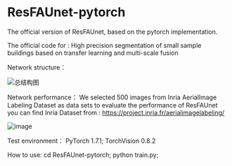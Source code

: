 # ResFAUnet-pytorch
The official version of ResFAUnet, based on the pytorch implementation.

The official code for : High precision segmentation of small sample buildings based on transfer learning and multi-scale fusion


Network structure：

![总结构图](https://user-images.githubusercontent.com/88971302/235640036-c5dcfa51-5860-4c01-94cc-7aaa7a305ab4.png)


Network performance：
We selected 500 images from Inria Aeriallmage Labeling Dataset as data sets to evaluate the performance of ResFAUnet
you can find Inria Dataset from : https://project.inria.fr/aerialimagelabeling/


![image](https://user-images.githubusercontent.com/88971302/235640874-5845729d-096e-49c6-8a10-86415365f679.png)




Test environment：
PyTorch 1.7.1;
TorchVision 0.8.2


How to use:
cd  ResFAUnet-pytorch;
python train.py;

